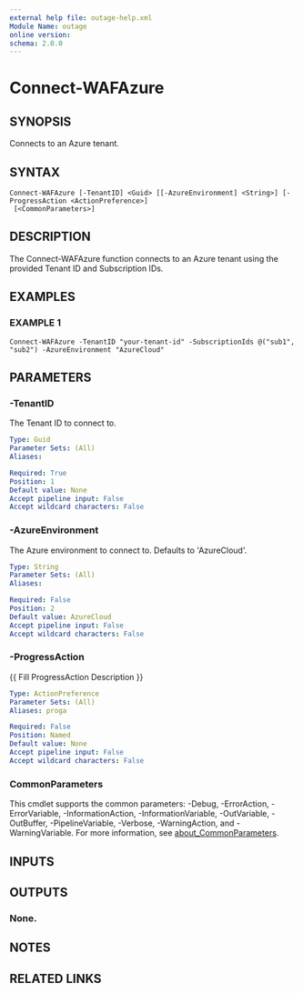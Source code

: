 ```yaml
---
external help file: outage-help.xml
Module Name: outage
online version:
schema: 2.0.0
---
```


# Connect-WAFAzure

## SYNOPSIS
Connects to an Azure tenant.

## SYNTAX

```
Connect-WAFAzure [-TenantID] <Guid> [[-AzureEnvironment] <String>] [-ProgressAction <ActionPreference>]
 [<CommonParameters>]
```

## DESCRIPTION
The Connect-WAFAzure function connects to an Azure tenant using the provided Tenant ID and Subscription IDs.

## EXAMPLES

### EXAMPLE 1
```
Connect-WAFAzure -TenantID "your-tenant-id" -SubscriptionIds @("sub1", "sub2") -AzureEnvironment "AzureCloud"
```

## PARAMETERS

### -TenantID
The Tenant ID to connect to.

```yaml
Type: Guid
Parameter Sets: (All)
Aliases:

Required: True
Position: 1
Default value: None
Accept pipeline input: False
Accept wildcard characters: False
```

### -AzureEnvironment
The Azure environment to connect to.
Defaults to 'AzureCloud'.

```yaml
Type: String
Parameter Sets: (All)
Aliases:

Required: False
Position: 2
Default value: AzureCloud
Accept pipeline input: False
Accept wildcard characters: False
```

### -ProgressAction
{{ Fill ProgressAction Description }}

```yaml
Type: ActionPreference
Parameter Sets: (All)
Aliases: proga

Required: False
Position: Named
Default value: None
Accept pipeline input: False
Accept wildcard characters: False
```

### CommonParameters
This cmdlet supports the common parameters: -Debug, -ErrorAction, -ErrorVariable, -InformationAction, -InformationVariable, -OutVariable, -OutBuffer, -PipelineVariable, -Verbose, -WarningAction, and -WarningVariable. For more information, see [about_CommonParameters](http://go.microsoft.com/fwlink/?LinkID=113216).

## INPUTS

## OUTPUTS

### None.
## NOTES

## RELATED LINKS

